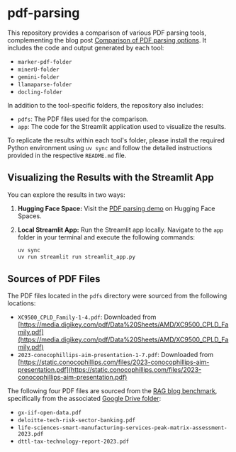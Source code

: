 # pdf-parsing

This repository provides a comparison of various PDF parsing tools, complementing the blog post [Comparison of PDF parsing options](https://nbrosse.github.io/posts/pdf-parsing/pdf-parsing.html). 
It includes the code and output generated by each tool:

- `marker-pdf-folder`
- `minerU-folder`
- `gemini-folder`
- `llamaparse-folder`
- `docling-folder`

In addition to the tool-specific folders, the repository also includes:

- `pdfs`:  The PDF files used for the comparison.
- `app`:  The code for the Streamlit application used to visualize the results.

To replicate the results within each tool's folder, please install the required Python environment using `uv sync` and follow the detailed instructions provided in the respective `README.md` file.

## Visualizing the Results with the Streamlit App

You can explore the results in two ways:

1. **Hugging Face Space:**  Visit the [PDF parsing demo](https://huggingface.co/spaces/nicolasb92/pdf-parsing-demo) on Hugging Face Spaces.

2. **Local Streamlit App:**  Run the Streamlit app locally.  Navigate to the `app` folder in your terminal and execute the following commands:

   ```bash
   uv sync
   uv run streamlit run streamlit_app.py
   ```

## Sources of PDF Files

The PDF files located in the `pdfs` directory were sourced from the following locations:

- `XC9500_CPLD_Family-1-4.pdf`:  Downloaded from [https://media.digikey.com/pdf/Data%20Sheets/AMD/XC9500_CPLD_Family.pdf](https://media.digikey.com/pdf/Data%20Sheets/AMD/XC9500_CPLD_Family.pdf)
- `2023-conocophillips-aim-presentation-1-7.pdf`: Downloaded from [https://static.conocophillips.com/files/2023-conocophillips-aim-presentation.pdf](https://static.conocophillips.com/files/2023-conocophillips-aim-presentation.pdf)

The following four PDF files are sourced from the [RAG blog benchmark](https://www.eyelevel.ai/post/most-accurate-rag), specifically from the associated [Google Drive folder](https://drive.google.com/drive/u/0/folders/1l45ljrGfOKsiNFh8QPji2eBAd2hOB51c):

- `gx-iif-open-data.pdf`
- `deloitte-tech-risk-sector-banking.pdf`
- `life-sciences-smart-manufacturing-services-peak-matrix-assessment-2023.pdf`
- `dttl-tax-technology-report-2023.pdf`
